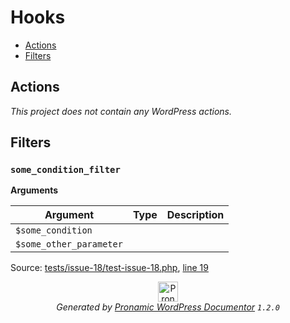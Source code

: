 # Hooks

- [Actions](#actions)
- [Filters](#filters)

## Actions

*This project does not contain any WordPress actions.*

## Filters

### `some_condition_filter`

**Arguments**

Argument | Type | Description
-------- | ---- | -----------
`$some_condition` |  | 
`$some_other_parameter` |  | 

Source: [tests/issue-18/test-issue-18.php](test-issue-18.php), [line 19](test-issue-18.php#L19-L19)


<p align="center"><a href="https://github.com/pronamic/wp-documentor"><img src="https://cdn.jsdelivr.net/gh/pronamic/wp-documentor@main/logos/pronamic-wp-documentor.svgo-min.svg" alt="Pronamic WordPress Documentor" width="32" height="32"></a><br><em>Generated by <a href="https://github.com/pronamic/wp-documentor">Pronamic WordPress Documentor</a> <code>1.2.0</code></em><p>

